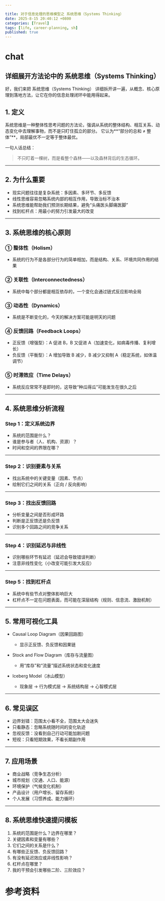 ```yaml
---

title: 对于信息处理的思维模型之 系统思维（Systems Thinking）
date: 2025-8-15 20:40:12 +0800
categories: [Travel]
tags: [life, career-planning, sh]
published: true
---
```




# chat

## 详细展开方法论中的 系统思维（Systems Thinking）

好，我们来把 系统思维（Systems Thinking） 详细拆开讲一遍，从概念、核心原理到落地方法，让它在你的信息处理闭环中能用得起来。

## 1. 定义

系统思维是一种整体性思考问题的方法论，强调从系统的整体结构、相互关系、动态变化中去理解事物，而不是只盯住孤立的部分。
它认为\*\*“部分的总和 ≠ 整体”\*\*，局部最优不一定等于整体最优。

一句人话总结：

> 不只盯着一棵树，而是看整个森林——以及森林背后的生态循环。

---

## 2. 为什么重要

* 现实问题往往是复杂系统：多因素、多环节、多反馈
* 线性思维容易忽略系统内部的相互作用，导致治标不治本
* 系统思维能帮助我们预测长期结果，避免“头痛医头脚痛医脚”
* 找到杠杆点：用最小的努力引发最大的改变

---

## 3. 系统思维的核心原则

### ① 整体性（Holism）

* 系统的行为不是各部分行为的简单相加，而是结构、关系、环境共同作用的结果

### ② 关联性（Interconnectedness）

* 系统中每个部分都是相互依存的，一个变化会通过链式反应影响全局

### ③ 动态性（Dynamics）

* 系统是不断变化的，今天的解决方案可能是明天的问题

### ④ 反馈回路（Feedback Loops）

* 正反馈（增强型）：A 促进 B，B 又促进 A（加速变化，如病毒传播、复利增长）
* 负反馈（平衡型）：A 增加导致 B 减少，B 减少又抑制 A（稳定系统，如体温调节）

### ⑤ 时滞效应（Time Delays）

* 系统反应常常不是即时的，这导致“种瓜得瓜”可能发生在很久之后

---

## 4. 系统思维分析流程

### Step 1：定义系统边界

* 系统的范围是什么？
* 谁是参与者（人、机构、资源）？
* 时间和空间的界限在哪？

---

### Step 2：识别要素与关系

* 找出系统中的关键变量（因素、节点）
* 绘制它们之间的关系（正向 / 反向影响）

---

### Step 3：找出反馈回路

* 分析变量之间是否形成环路
* 判断是正反馈还是负反馈
* 识别多个回路之间的竞争关系

---

### Step 4：识别延迟与非线性

* 识别哪些环节有延迟（延迟会导致错误判断）
* 注意非线性变化（小改变可能引发大反应）

---

### Step 5：找到杠杆点

* 系统中有些节点对整体影响巨大
* 杠杆点不一定在问题表面，而可能在深层结构（规则、信息流、激励机制）

---

## 5. 常用可视化工具

* Causal Loop Diagram（因果回路图）

  * 显示正反馈、负反馈和因果链
* Stock and Flow Diagram（库存与流量图）

  * 用“库存”和“流量”描述系统状态和变化速度
* Iceberg Model（冰山模型）

  * 现象层 → 行为模式层 → 系统结构层 → 心智模式层

---

## 6. 常见误区

* 边界划错：范围太小看不全，范围太大会迷失
* 只看静态：忽略系统随时间的变化轨迹
* 忽视反馈：没看到自己行动可能加剧问题
* 短视：只看短期效果，不看长期副作用

---

## 7. 应用场景

* 商业战略（竞争生态分析）
* 城市规划（交通、人口、能源）
* 环境保护（气候变化机制）
* 产品设计（用户增长、留存系统）
* 个人发展（习惯养成、能力循环）

---

## 8. 系统思维快速提问模板

1. 系统的范围是什么？边界在哪里？
2. 关键因素和变量有哪些？
3. 它们之间的关系是什么？
4. 有哪些正反馈、负反馈回路？
5. 有没有延迟效应或非线性影响？
6. 杠杆点在哪里？
7. 我的干预会引发哪些二阶、三阶效应？


# 参考资料

